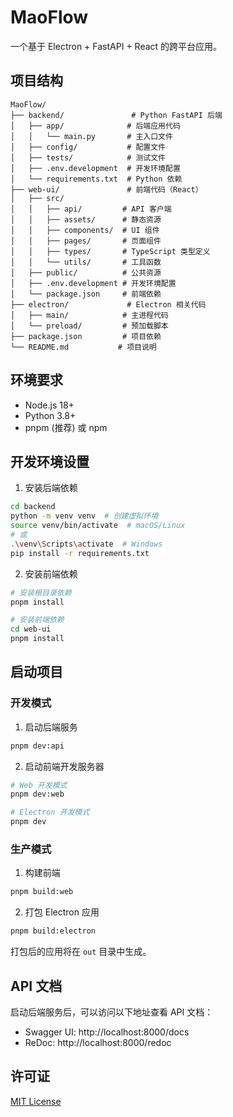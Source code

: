 # MaoFlow

一个基于 Electron + FastAPI + React 的跨平台应用。

## 项目结构

```
MaoFlow/
├── backend/               # Python FastAPI 后端
│   ├── app/              # 后端应用代码
│   │   └── main.py       # 主入口文件
│   ├── config/           # 配置文件
│   ├── tests/            # 测试文件
│   ├── .env.development  # 开发环境配置
│   └── requirements.txt  # Python 依赖
├── web-ui/               # 前端代码（React）
│   ├── src/
│   │   ├── api/         # API 客户端
│   │   ├── assets/      # 静态资源
│   │   ├── components/  # UI 组件
│   │   ├── pages/       # 页面组件
│   │   ├── types/       # TypeScript 类型定义
│   │   └── utils/       # 工具函数
│   ├── public/          # 公共资源
│   ├── .env.development # 开发环境配置
│   └── package.json     # 前端依赖
├── electron/             # Electron 相关代码
│   ├── main/            # 主进程代码
│   └── preload/         # 预加载脚本
├── package.json         # 项目依赖
└── README.md           # 项目说明
```

## 环境要求

- Node.js 18+
- Python 3.8+
- pnpm (推荐) 或 npm

## 开发环境设置

1. 安装后端依赖

```bash
cd backend
python -m venv venv  # 创建虚拟环境
source venv/bin/activate  # macOS/Linux
# 或
.\venv\Scripts\activate  # Windows
pip install -r requirements.txt
```

2. 安装前端依赖

```bash
# 安装根目录依赖
pnpm install

# 安装前端依赖
cd web-ui
pnpm install
```

## 启动项目

### 开发模式

1. 启动后端服务

```bash
pnpm dev:api
```

2. 启动前端开发服务器

```bash
# Web 开发模式
pnpm dev:web

# Electron 开发模式
pnpm dev
```

### 生产模式

1. 构建前端

```bash
pnpm build:web
```

2. 打包 Electron 应用

```bash
pnpm build:electron
```

打包后的应用将在 `out` 目录中生成。

## API 文档

启动后端服务后，可以访问以下地址查看 API 文档：

- Swagger UI: http://localhost:8000/docs
- ReDoc: http://localhost:8000/redoc

## 许可证

[MIT License](LICENSE)
